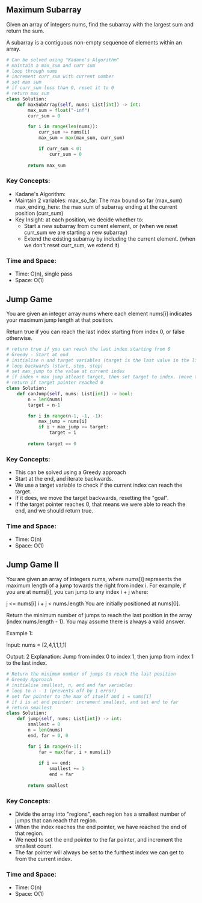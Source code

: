 ## Maximum Subarray
Given an array of integers nums, find the subarray with the largest sum and return the sum.

A subarray is a contiguous non-empty sequence of elements within an array.

```python
# Can be solved using "Kadane's Algorithm"
# maintain a max_sum and curr sum
# loop through nums
# increment curr_sum with current number
# set max sum
# if curr_sum less than 0, reset it to 0
# return max_sum
class Solution:
    def maxSubArray(self, nums: List[int]) -> int:
        max_sum = float("-inf")
        curr_sum = 0

        for i in range(len(nums)):
            curr_sum += nums[i]
            max_sum = max(max_sum, curr_sum)

            if curr_sum < 0:
                curr_sum = 0
        
        return max_sum
```

### Key Concepts:
- Kadane's Algorithm: 
- Maintain 2 variables: 
max_so_far: The max bound so far (max_sum)
max_ending_here: the max sum of subarray ending at the current position (curr_sum)
- Key Insight: at each position, we decide whether to:
    - Start a new subarray from current element, or (when we reset curr_sum we are starting a new subarray)
    - Extend the existing subarray by including the current element. (when we don't reset curr_sum, we extend it)

### Time and Space:
- Time: O(n), single pass
- Space: O(1)

## Jump Game
You are given an integer array nums where each element nums[i] indicates your maximum jump length at that position.

Return true if you can reach the last index starting from index 0, or false otherwise.

```python
# return true if you can reach the last index starting from 0
# Greedy - Start at end
# initialise n and target variables (target is the last value in the list)
# loop backwards (start, stop, step)
# set max_jump to the value at current index
# if index + max jump atleast target, then set target to index. (move target pointer to current index)
# return if target pointer reached 0
class Solution:
    def canJump(self, nums: List[int]) -> bool:
        n = len(nums)
        target = n-1

        for i in range(n-1, -1, -1):
            max_jump = nums[i]
            if i + max_jump >= target: 
                target = i
        
        return target == 0
```

### Key Concepts:
- This can be solved using a Greedy approach
- Start at the end, and iterate backwards. 
- We use a target variable to check if the current index can reach the target. 
- If it does, we move the target backwards, resetting the "goal". 
- If the target pointer reaches 0, that means we were able to reach the end, and we should return true. 

### Time and Space:
- Time: O(n)
- Space: O(1)


## Jump Game II
You are given an array of integers nums, where nums[i] represents the maximum length of a jump towards the right from index i. For example, if you are at nums[i], you can jump to any index i + j where:

j <= nums[i]
i + j < nums.length
You are initially positioned at nums[0].

Return the minimum number of jumps to reach the last position in the array (index nums.length - 1). You may assume there is always a valid answer.

Example 1:

Input: nums = [2,4,1,1,1,1]

Output: 2
Explanation: Jump from index 0 to index 1, then jump from index 1 to the last index.

```python
# Return the minimum number of jumps to reach the last position
# Greedy Approach
# initialise smallest, n, end and far variables
# loop to n - 1 (prevents off by 1 error)
# set far pointer to the max of itself and i = nums[i]
# if i is at end pointer: increment smallest, and set end to far
# return smallest
class Solution:
    def jump(self, nums: List[int]) -> int:
        smallest = 0
        n = len(nums)
        end, far = 0, 0

        for i in range(n-1):
            far = max(far, i + nums[i])
            
            if i == end:
                smallest += 1
                end = far
        
        return smallest
```

### Key Concepts:
- Divide the array into "regions", each region has a smallest number of jumps that can reach that region. 
- When the index reaches the end pointer, we have reached the end of that region. 
- We need to set the end pointer to the far pointer, and increment the smallest count. 
- The far pointer will always be set to the furthest index we can get to from the current index. 

### Time and Space:
- Time: O(n)
- Space: O(1)